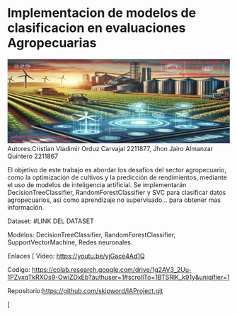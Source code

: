 # Implementacion de modelos de clasificacion en evaluaciones Agropecuarias


![Texto alternativo](Banner.png)
Autores:Cristian Vladimir Orduz Carvajal 2211877, Jhon Jairo Almanzar Quintero 2211867


El objetivo de este trabajo es abordar los desafíos del sector agropecuario, como la optimización de cultivos y la predicción de rendimientos, mediante el uso de modelos de inteligencia artificial. Se implementarán DecisionTreeClassifier, RandomForestClassifier y SVC para clasificar datos agropecuarios, así como aprendizaje no supervisado... para obtener mas información.

Dataset: #LINK DEL DATASET

Modelos: DecisionTreeClassifier, RandomForestClassifier, SupportVectorMachine, Redes neuronales.

Enlaces [
Video: https://youtu.be/yjGace4Ad1Q  

Codigo: https://colab.research.google.com/drive/1g2AV3_2Uu-1PZvxqTkRXOs9-OwiZDxEb?authuser=1#scrollTo=1BTSRlK_k91y&uniqifier=1  

Repositorio:https://github.com/skipword/IAProject.git  

]
